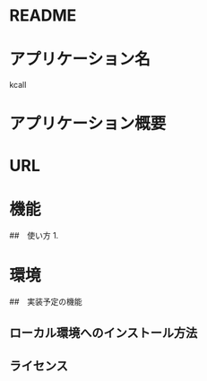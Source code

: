 # README

# アプリケーション名 
 kcall
# アプリケーション概要
 
# URL


# 機能


##　使い方
 1. 

# 環境



##　実装予定の機能
## ローカル環境へのインストール方法
## ライセンス
